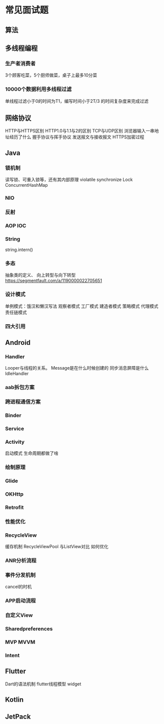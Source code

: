 # 常见面试题

## 算法

## 多线程编程

### 生产者消费者
3个顾客吃菜，5个厨师做菜，桌子上最多10分菜

### 10000个数据利用多线程过滤
单线程过滤小于0的时间为T1，编写时间小于2T/3 的时间复杂度来完成过滤

## 网络协议

HTTP与HTTPS区别
HTTP1.0与1.1与2的区别
TCP与UDP区别
浏览器输入一串地址经历了什么
握手协议与挥手协议
发送报文与接收报文
HTTPS加密过程


## Java

### 锁机制
读写锁、可重入锁等，还有其内部原理
violatile
synchronize
Lock
ConcurrentHashMap

### NIO

### 反射

### AOP IOC

### String
string.intern()

### 多态
抽象类的定义、
向上转型与向下转型
https://segmentfault.com/a/1190000022705651

### 设计模式
单例模式：饿汉和懒汉写法
观察者模式
工厂模式
建造者模式
策略模式
代理模式
责任链模式

### 四大引用



## Android

### Handler
Looper与线程的关系。
Message是在什么时候创建的
同步消息屏障是什么
IdleHandler

### aab拆包方案

### 跨进程通信方案

### Binder

### Service

### Activity
启动模式
生命周期都做了啥

### 绘制原理

### Glide

### OKHttp

### Retrofit

### 性能优化

### RecycleView
缓存机制
RecycleViewPool
与ListView对比
如何优化

### ANR分析流程

### 事件分发机制
cancel的时机

### APP启动流程

### 自定义View 

### Sharedpreferences

### MVP MVVM

### Intent







###

## Flutter
Dart的语法机制
flutter线程模型
widget

## Kotlin

## JetPack

